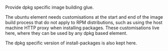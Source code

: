 Provide dpkg specific image building glue.

The ubuntu element needs customisations at the start and end of the image build
process that do not apply to RPM distributions, such as using the host machine
HTTP proxy when installing packages. These customisations live here, where they
can be used by any dpkg based element.

The dpkg specific version of install-packages is also kept here.
